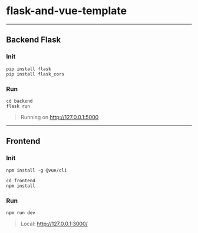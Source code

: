# flask-and-vue-template

---

## Backend Flask

### Init

```
pip install flask
pip install flask_cors
```  

### Run 

```
cd backend
flask run
```

> Running on http://127.0.0.1:5000

---

## Frontend

### Init

```
npm install -g @vue/cli

cd frontend
npm install
```

### Run  

```
npm run dev
```
>Local:   http://127.0.0.1:3000/